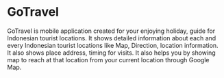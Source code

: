 # GoTravel
GoTravel is mobile application created for your enjoying holiday, guide for Indonesian tourist locations. 
It shows detailed information about each and every Indonesian tourist locations like Map, Direction, location information. 
It also shows place address, timing for visits. It also helps you by showing map to reach at that location from your current location through Google Map.

